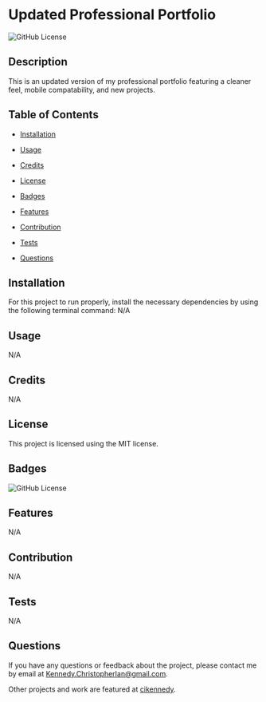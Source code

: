 # Updated Professional Portfolio
  ![GitHub License](https://img.shields.io/badge/license-MIT-yellow.svg)

  ## Description

  This is an updated version of my professional portfolio featuring a cleaner feel, mobile compatability, and new projects.

  ## Table of Contents

  * [Installation](#installation)

  * [Usage](#usage)

  * [Credits](#credits)
  
  * [License](#license)

  * [Badges](#badges)

  * [Features](#features)

  * [Contribution](#contribution)

  * [Tests](#tests)

  * [Questions](#questions)

  ## Installation

  For this project to run properly, install the necessary dependencies by using the following terminal command: N/A

  ## Usage

  N/A

  ## Credits

  N/A

  ## License

  This project is licensed using the MIT license.

  ## Badges

  ![GitHub License](https://img.shields.io/badge/license-MIT-yellow.svg)

  ## Features

  N/A

  ## Contribution

  N/A

  ## Tests

  N/A

  ## Questions

  If you have any questions or feedback about the project, please contact me by email at [Kennedy.ChristopherIan@gmail.com](mailto:Kennedy.ChristopherIan@gmail.com). 

  Other projects and work are featured at [cikennedy](https://github.com/cikennedy).

